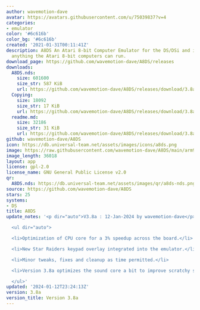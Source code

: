 ```yaml
---
author: wavemotion-dave
avatar: https://avatars.githubusercontent.com/u/75039837?v=4
categories:
- emulator
color: '#6c616b'
color_bg: '#6c616b'
created: '2021-01-31T00:11:41Z'
description: A8DS An Atari 8-bit Computer Emulator for the DS/DSi and includes virtually
  anything the Atari 8-bit computers can run.
download_page: https://github.com/wavemotion-dave/A8DS/releases
downloads:
  A8DS.nds:
    size: 601600
    size_str: 587 KiB
    url: https://github.com/wavemotion-dave/A8DS/releases/download/3.8a/A8DS.nds
  Copying:
    size: 18092
    size_str: 17 KiB
    url: https://github.com/wavemotion-dave/A8DS/releases/download/3.8a/Copying
  readme.md:
    size: 32186
    size_str: 31 KiB
    url: https://github.com/wavemotion-dave/A8DS/releases/download/3.8a/readme.md
github: wavemotion-dave/A8DS
icon: https://db.universal-team.net/assets/images/icons/a8ds.png
image: https://raw.githubusercontent.com/wavemotion-dave/A8DS/main/arm9/gfx/bgTop.png
image_length: 36018
layout: app
license: gpl-2.0
license_name: GNU General Public License v2.0
qr:
  A8DS.nds: https://db.universal-team.net/assets/images/qr/a8ds-nds.png
source: https://github.com/wavemotion-dave/A8DS
stars: 25
systems:
- DS
title: A8DS
update_notes: '<p dir="auto">V3.8a : 12-Jan-2024 by wavemotion-dave</p>

  <ul dir="auto">

  <li>Optimization of CPU core for a 3% speedup across the board.</li>

  <li>New Star Raiders keypad overlay integrated into the emulator.</li>

  <li>Minor tweaks, fixes and cleanup as time permitted.</li>

  <li>Version 3.8a optimizes the sound core a bit to improve scratchy sounds.</li>

  </ul>'
updated: '2024-01-12T23:24:13Z'
version: 3.8a
version_title: Version 3.8a
---
```

